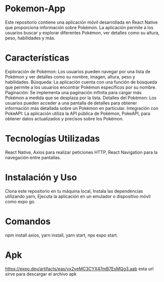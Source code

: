 # Pokemon-App
Este repositorio contiene una aplicación móvil desarrollada en React Native que proporciona información sobre Pokémon. La aplicación permite a los usuarios buscar y explorar diferentes Pokémon, ver detalles como su altura, peso, habilidades y más.

# Características
Exploración de Pokémon: Los usuarios pueden navegar por una lista de Pokémon y ver detalles como su nombre, imagen, altura, peso y habilidades.
Búsqueda: La aplicación cuenta con una función de búsqueda que permite a los usuarios encontrar Pokémon específicos por su nombre.
Paginación: Se implementa una paginación infinita para cargar más Pokémon a medida que se desplaza por la lista.
Detalles del Pokémon: Los usuarios pueden acceder a una pantalla de detalles para obtener información más detallada sobre un Pokémon en particular.
Integración con PokeAPI: La aplicación utiliza la API pública de Pokémon, PokeAPI, para obtener datos actualizados y precisos sobre los Pokémon.

# Tecnologías Utilizadas
React Native,
Axios para realizar peticiones HTTP,
React Navigation para la navegación entre pantallas.

# Instalación y Uso
Clona este repositorio en tu máquina local,
Instala las dependencias utilizando yarn,
Ejecuta la aplicación en un emulador o dispositivo móvil como expo go.

# Comandos
npm install axios,
yarn install,
yarn start, 
npx expo start.

# Apk
https://expo.dev/artifacts/eas/vx2yeMC3CYX47mB7EsMQg3.aab esta url sirve para descargar el archivo apk
